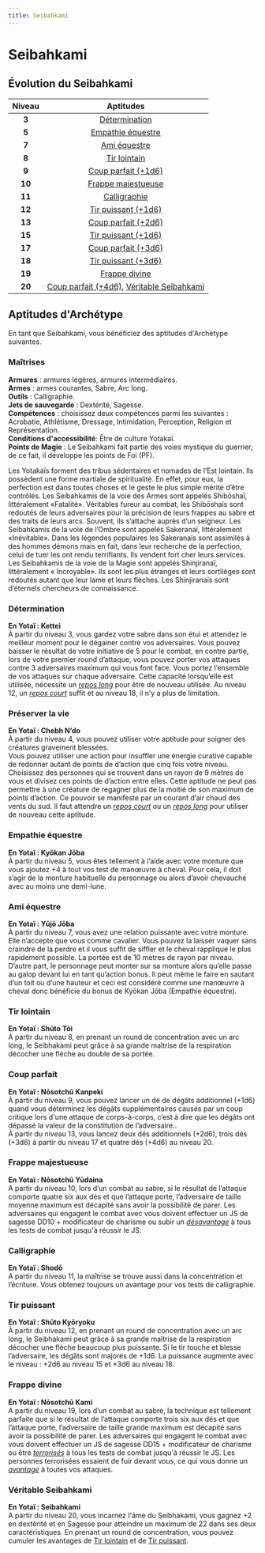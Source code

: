 ```yaml
---
title: Seibahkami
---
```

# Seibahkami

## Évolution du Seibahkami

|Niveau|Aptitudes|
|:-:|:-:|
|**3**|[Détermination](#determination)|
|**5**|[Empathie équestre](#empathie-equestre)|
|**7**|[Ami équestre](#ami-equestre)|
|**8**|[Tir lointain](#tir-lointain)|
|**9**|[Coup parfait (+1d6)](#coup-parfait)|
|**10**|[Frappe majestueuse](#frappe-majestueuse)|
|**11**|[Calligraphie](#calligraphie)|
|**12**|[Tir puissant (+1d6)](#tir-puissant)|
|**13**|[Coup parfait (+2d6)](#coup-parfait)|
|**15**|[Tir puissant (+1d6)](#tir-puissant)|
|**17**|[Coup parfait (+3d6)](#coup-parfait)|
|**18**|[Tir puissant (+3d6)](#tir-puissant)|
|**19**|[Frappe divine](#frappe-divine)|
|**20**|[Coup parfait (+4d6)](#coup-parfait), [Véritable Seibahkami](#veritable-seibahkami)|

## Aptitudes d'Archétype
En tant que Seibahkami, vous bénéficiez des aptitudes d'Archétype suivantes.

### Maîtrises
**Armures** : armures légères, armures intermédiaires.  
**Armes** : armes courantes, Sabre, Arc long.  
**Outils** : Calligraphie.    
**Jets de sauvegarde** : Dextérité, Sagesse.  
**Compétences** : choisissez deux compétences parmi les suivantes : Acrobatie, Athlétisme, Dressage, Intimidation, Perception, Religion et Représentation.  
**Conditions d'accessibilité**: Être de culture Yotakaï.  
**Points de Magie** : Le Seibahkami fait partie des voies mystique du guerrier, de ce fait, il développe les points de Foi (PF).  

Les Yotakaïs forment des tribus sédentaires et nomades de l’Est lointain. Ils possèdent une forme martiale de spiritualité. En effet, pour eux, la perfection est dans toutes choses et le geste le plus simple mérite d’être contrôlés. Les Seibahkamis de la voie des Armes sont appelés Shibōshaï, littéralement «Fatalité». Véritables fureur au combat, les Shibōshaïs sont redoutés de leurs adversaires pour la précision de leurs frappes au sabre et des traits de leurs arcs. Souvent, ils s’attache auprès d’un seigneur. Les Seibahkamis de la voie de l’Ombre sont appelés Sakeranaï, littéralement «Inévitable». Dans les légendes populaires les Sakeranaïs sont assimilés à des hommes démons mais en fait, dans leur recherche de la perfection, celui de tuer les ont rendu terrifiants. Ils vendent fort cher leurs services. Les Seibahkamis de la voie de la Magie sont appelés Shinjiranaï, littéralement « Incroyable». Ils sont les plus étranges et leurs sortilèges sont redoutés autant que leur lame et leurs flèches. Les Shinjiranaïs sont d’éternels chercheurs de connaissance.  


### Détermination
**En Yotaï : Kettei**  
À partir du niveau 3, vous gardez votre sabre dans son étui et attendez le meilleur moment pour le dégainer contre vos adversaires. Vous pouvez baisser le résultat de votre initiative de 5 pour le combat, en contre partie, lors de votre premier round d’attaque, vous pouvez porter vos attaques contre 3 adversaires maximum qui vous font face. Vous portez l’ensemble de vos attaques sur chaque adversaire.
Cette capacité lorsqu’elle est utilisée, nécessite un [_repos long_](/gerer-la-sante-du-personnage/#repos-long) pour être de nouveau utilisée. Au niveau 12, un [_repos court_](/gerer-la-sante-du-personnage/#repos-court) suffit et au niveau 18, il n’y a plus de limitation.

### Préserver la vie
**En Yotaï : Chebh N’do**  
À partir du niveau 4, vous pouvez utiliser votre aptitude pour soigner des créatures gravement blessées.  
Vous pouvez utiliser une action pour insuffler une énergie curative capable de redonner autant de points de d’action que cinq fois votre niveau. Choisissez des personnes qui se trouvent dans un rayon de 9 mètres de vous et divisez ces points de d’action entre elles. Cette aptitude ne peut pas permettre à une créature de regagner plus de la moitié de son maximum de points d’action. Ce pouvoir se manifeste par un courant d’air chaud des vents du sud. Il faut attendre un [_repos court_](/gerer-la-sante-du-personnage/#repos-court) ou un [_repos long_](/gerer-la-sante-du-personnage/#repos-long) pour utiliser de nouveau cette aptitude.  

### Empathie équestre
**En Yotaï : Kyōkan Jōba**  
À partir du niveau 5, vous êtes tellement à l’aide avec votre monture que vous ajoutez +4 à tout vos test de manœuvre à cheval. Pour cela, il doit s’agir de la monture habituelle du personnage ou alors d’avoir chevauché avec au moins une demi-lune.  

### Ami équestre  
**En Yotaï : Yūjō Jōba**  
À partir du niveau 7, vous avez une relation puissante avec votre monture. Elle n’accepte que vous comme cavalier. Vous pouvez la laisser vaquer sans craindre de la perdre et il vous suffit de siffler et le cheval rapplique le plus rapidement possible. La portée est de 10 mètres de rayon par niveau.  
 D’autre part, le personnage peut monter sur sa monture alors qu’elle passe au galop devant lui en tant qu’action bonus. Il peut même le faire en sautant d’un toit ou d’une hauteur et ceci est considéré comme une manœuvre à cheval donc bénéficie du bonus de Kyōkan Jōba (Empathie équestre).  

### Tir lointain  
**En Yotaï : Shūto Tōi**  
À partir du niveau 8, en prenant un round de concentration avec un arc long, le Seibhakami peut grâce à sa grande maîtrise de la respiration décocher une flèche au double de sa portée.  

### Coup parfait  
**En Yotaï : Nōsotchū Kanpeki**  
À partir du niveau 9, vous pouvez lancer un dé de dégâts additionnel (+1d6) quand vous déterminez les dégâts supplémentaires causés par un coup critique lors d'une attaque de corps-à-corps, c’est à dire que les dégâts ont dépassé la valeur de la constitution de l’adversaire..  
À partir du niveau 13, vous lancez deux dés additionnels (+2d6), trois dés (+3d6) à partir du niveau 17 et quatre dés (+4d6) au niveau 20.  

### Frappe majestueuse  
**En Yotaï : Nōsotchū Yūdaina**  
A partir du niveau 10, lors d’un combat au sabre, si le résultat de l’attaque comporte quatre six aux dés et que l’attaque porte, l’adversaire de taille moyenne maximum est décapité sans avoir la possibilité de parer. Les adversaires qui engagent le combat avec vous doivent effectuer un JS de sagesse DD10 + modificateur de charisme ou subir un [_désavantage_](/utiliser-les-caracteristiques/#avantage-et-desavantage) à tous les tests de combat jusqu'à réussir le JS.     

### Calligraphie  
**En Yotaï : Shodō**  
A partir du niveau 11, la maîtrise se trouve aussi dans la concentration et l’écriture. Vous obtenez toujours un avantage pour vos tests de calligraphie.  

### Tir puissant
**En Yotaï : Shūto Kyōryoku**  
À partir du niveau 12, en prenant un round de concentration avec un arc long, le Seibhakami peut grâce à sa grande maîtrise de la respiration décocher une flèche beaucoup plus puissante. Si le tir touche et blesse l’adversaire, les dégâts sont majorés de +1d6. La puissance augmente avec le niveau : +2d6 au niveau 15 et +3d6 au niveau 18.  

### Frappe divine  
**En Yotaï : Nōsotchū Kami**  
A partir du niveau 19, lors d’un combat au sabre, la technique est tellement parfaite que si le résultat de l’attaque comporte trois six aux dés et que l’attaque porte, l’adversaire de taille grande maximum est décapité sans avoir la possibilité de parer. Les adversaires qui engagent le combat avec vous doivent effectuer un JS de sagesse DD15 + modificateur de charisme ou être [_terrorisés_](/gerer-la-sante-du-personnage/#terrorise) à tous les tests de combat jusqu'à réussir le JS. Les personnes terrorisées essaient de fuir devant vous, ce qui vous donne un [_avantage_](/utiliser-les-caracteristiques/#avantage-et-desavantage) à toutes vos attaques.

### Véritable Seibahkami  
**En Yotaï : Seibahkami**  
A partir du niveau 20, vous incarnez l'âme du Seibhakami, vous gagnez +2 en dextérité et en Sagesse pour atteindre un maximum de 22 dans ses deux caractéristiques. En prenant un round de concentration, vous pouvez cumuler les avantages de [Tir lointain](/#tir-lointain)  et de [Tir puissant](/#tir-puissant).  
